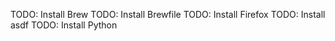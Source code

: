 TODO: Install Brew
TODO: Install Brewfile
TODO: Install Firefox
TODO: Install asdf
TODO: Install Python
